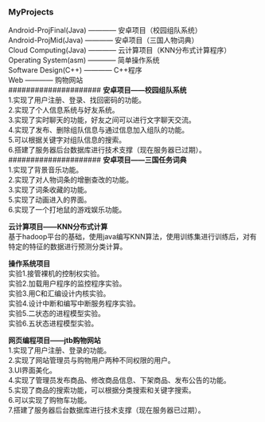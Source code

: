 ### MyProjects  
Android-ProjFinal(Java)  ————  安卓项目（校园组队系统）  
Android-ProjMid(Java)  ————  安卓项目（三国人物词典）  
Cloud Computing(Java)  ————  云计算项目（KNN分布式计算程序）  
Operating System(asm)  ————  简单操作系统  
Software Design(C++)  ————  C++程序  
Web  ————  购物网站  
#####################
**安卓项目——校园组队系统**  
1.实现了用户注册、登录、找回密码的功能。  
2.实现了个人信息系统与好友系统。  
3.实现了实时聊天的功能，好友之间可以进行文字聊天交流。  
4.实现了发布、删除组队信息与通过信息加入组队的功能。  
5.可以根据关键字对组队信息的搜索。  
6.搭建了服务器后台数据库进行技术支撑（现在服务器已过期）。    
#####################
**安卓项目——三国任务词典**  
1.实现了背景音乐功能。  
2.实现了对人物词条的增删查改的功能。  
3.实现了词条收藏的功能。  
5.实现了动画进入的界面。  
6.实现了一个打地鼠的游戏娱乐功能。  
  
**云计算项目——KNN分布式计算**  
基于hadoop平台的基础，使用java编写KNN算法，使用训练集进行训练后，对有特定的特征的数据进行预测分类计算。  
  
**操作系统项目**  
实验1.接管裸机的控制权实验。  
实验2.加载用户程序的监控程序实验。  
实验3.用C和汇编设计内核实验。  
实验4.设计中断和编写中断服务程序实验。  
实验5.二状态的进程模型实验。  
实验6.五状态进程模型实验。  
  
**网页编程项目——jtb购物网站**  
1.实现了用户注册、登录的功能。  
2.实现了网站管理员与购物用户两种不同权限的用户。  
3.UI界面美化。  
4.实现了管理员发布商品、修改商品信息、下架商品、发布公告的功能。  
5.实现了商品的搜索功能，可以根据分类搜索和关键字搜索。  
6.可以实现了购物车功能。  
7.搭建了服务器后台数据库进行技术支撑（现在服务器已过期）。  

